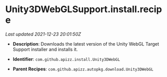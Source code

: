 # Unity3DWebGLSupport.install.recipe

_Last updated 2021-12-23 20:01:50Z_

- **Description**: Downloads the latest version of the Unity WebGL Target Support installer and installs it.

- **Identifier**: `com.github.apizz.install.Unity3DWebGL`

- **Parent Recipes**: `com.github.apizz.autopkg.download.Unity3DWebGL`
